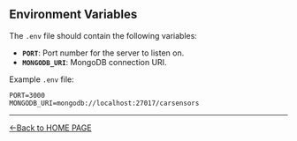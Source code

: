 ## Environment Variables

The `.env` file should contain the following variables:

- **`PORT`**: Port number for the server to listen on.
- **`MONGODB_URI`**: MongoDB connection URI.

Example `.env` file:

```plaintext
PORT=3000
MONGODB_URI=mongodb://localhost:27017/carsensors
```

---

[<-Back to HOME PAGE](../How_to_guides.md)